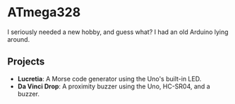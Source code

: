 # ATmega328

I seriously needed a new hobby, and guess what? I had an old Arduino lying around.

## Projects

- **Lucretia**: A Morse code generator using the Uno's built-in LED.
- **Da Vinci Drop**: A proximity buzzer using the Uno, HC-SR04, and a buzzer.
